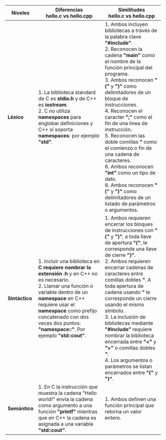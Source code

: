 | Niveles | **Diferencias** <br> hello.c vs hello.cpp | **Similitudes** <br> hello.c vs hello.cpp |
|---|---|---|
| **Léxico** | 1. La biblioteca standard de C es **stdio.h** y de C++ es **iostream**. <br> 2. C no utiliza **namespaces** para englobar definiciones y C++ sí soporta **namespaces**: por ejemplo **"std"**. | 1. Ambos incluyen bibliotecas a través de la palabra clave **"#include"**.<br>2. Reconocen la cadena **"main"** como el nombre de la función principal del programa.<br>3. Ambos reconocen **"{"** y **"}"** como delimitadores de un bloque de instrucciones.<br>4. Reconocen el caracter **";"** como el fin de una linea de instrucción.<br> 5. Reconocen las doble comillas **"** como el comienzo o fin de una cadena de caracteres.<br> 6. Ambos reconocen **"int"** como un tipo de dato. <br> 8. Ambos reconocen **"("** y **")"** como delimitadores de un listado de parámetros o argumentos.|
| **Sintáctico** | 1. Incluir una biblioteca en **C requiere nombrar la extensión .h** y en C++ no es necesario.<br>2. Llamar una función o variable dentro de un **namespace** en C++ requiere usar el **namespace** como prefijo concatenado con dos veces dos puntos: **"namespace::"**. Por ejemplo **"std::cout"**. | 1. Ambos requieren encerrar los bloques de instrucciones con **"{"** y **"}"**, a toda llave de apertura **"{"**, le corresponde una llave de cierre **"}"**.<br>2. Ambos requieren encerrar cadenas de caracteres entre comillas dobles **"**. A toda apertura de cadena usando **"** le corresponde un cierre usando el mismo símbolo.<br> 3. La inclusión de bibliotecas mediante **"#include"** requiere nombrar la biblioteca encerrada entre **"<"** y **">"** o comillas dobles **"**.<br> 4. Los argumentos o parámetros se listan encerrados entre **"("** y **")"**. |
| **Semántico** | 1. En C la instrucción que muestra la cadena "Hello world!" envía la cadena como argumento a una función **"printf"** mientras que en C++ la cadena es asignada a una variable **"std::cout"**. | 1. Ambos definen una función principal que retorna un valor entero. |